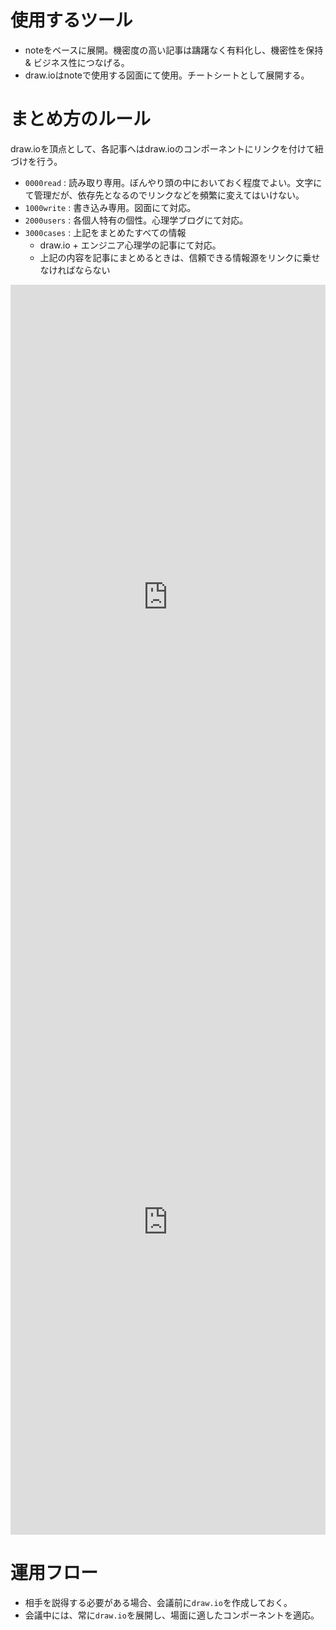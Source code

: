 


# 使用するツール

- noteをベースに展開。機密度の高い記事は躊躇なく有料化し、機密性を保持& ビジネス性につなげる。
- draw.ioはnoteで使用する図面にて使用。チートシートとして展開する。



# まとめ方のルール


draw.ioを頂点として、各記事へはdraw.ioのコンポーネントにリンクを付けて紐づけを行う。

- `0000read`  : 読み取り専用。ぼんやり頭の中においておく程度でよい。文字にて管理だが、依存先となるのでリンクなどを頻繁に変えてはいけない。
- `1000write` : 書き込み専用。図面にて対応。
- `2000users` : 各個人特有の個性。心理学ブログにて対応。
- `3000cases` : 上記をまとめたすべての情報
    - draw.io + エンジニア心理学の記事にて対応。
    - 上記の内容を記事にまとめるときは、信頼できる情報源をリンクに乗せなければならない



<iframe frameborder="0" style="width:100%;height:1000px;" src="https://viewer.diagrams.net/?tags=%7B%7D&highlight=0000ff&edit=_blank&layers=1&nav=1&title=psy.drawio#Uhttps%3A%2F%2Fraw.githubusercontent.com%2Fminegishirei%2Fdraw_v1%2Fmain%2Fpsy%2Fpsy.drawio"></iframe>


<iframe frameborder="0" style="width:100%;height:1000px;" src="https://viewer.diagrams.net/?tags=%7B%7D&highlight=0000ff&edit=_blank&layers=1&nav=1&title=read.drawio#Uhttps%3A%2F%2Fraw.githubusercontent.com%2Fminegishirei%2Fdraw_v1%2Fmain%2Fpsy%2Fread.drawio"></iframe>


# 運用フロー

- 相手を説得する必要がある場合、会議前に`draw.io`を作成しておく。
- 会議中には、常に`draw.io`を展開し、場面に適したコンポーネントを適応。




